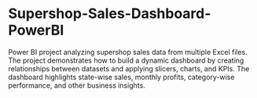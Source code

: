 # Supershop-Sales-Dashboard-PowerBI
Power BI project analyzing supershop sales data from multiple Excel files. The project demonstrates how to build a dynamic dashboard by creating relationships between datasets and applying slicers, charts, and KPIs. The dashboard highlights state-wise sales, monthly profits, category-wise performance, and other business insights.
